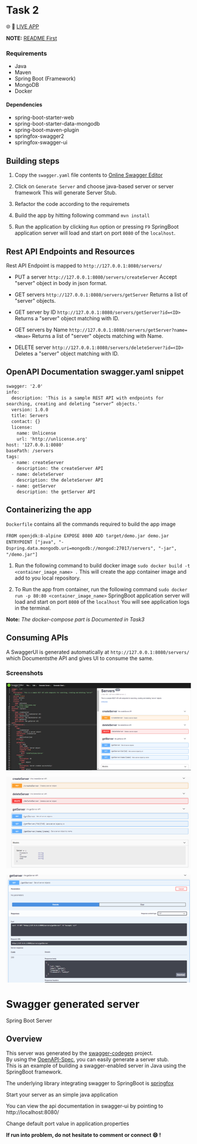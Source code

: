 # Task 2

:globe_with_meridians: :rocket: [LIVE APP](http://3.18.207.40:8081/servers/)

**NOTE:** [README First](/README.md)

### Requirements

- Java
- Maven
- Spring Boot (Framework)
- MongoDB
- Docker

#### Dependencies

- spring-boot-starter-web
- spring-boot-starter-data-mongodb
- spring-boot-maven-plugin
- springfox-swagger2
- springfox-swagger-ui

## Building steps

1. Copy the `swagger.yaml` file contents to [Online Swagger Editor](http://editor.swagger.io/)

2. Click on `Generate Server` and choose  java-based server or server framework 
This will generate Server Stub.

3. Refactor the code according to the requiremets

4. Build the app by hitting following command
`mvn install`

5. Run the application by clicking `Run` option or pressing `F9`
SpringBoot application server will load and start on port `8080` of the `localhost`.

## Rest  API Endpoints and Resources
Rest API Endpoint is mapped to `http://127.0.0.1:8080/servers/`

- PUT a server	`http://127.0.0.1:8080/servers/createServer`
Accept "server" object in body in json format.

- GET servers	`http://127.0.0.1:8080/servers/getServer`
Returns a list of "server" objects.

- GET server	by ID	`http://127.0.0.1:8080/servers/getServer?id=<ID>`
Returns a  "server" object matching with ID.

- GET servers	by Name	`http://127.0.0.1:8080/servers/getServer?name=<Nmae>`
Returns a list of "server" objects matching with Name.

- DELETE server	`http://127.0.0.1:8080/servers/deleteServer?id=<ID>`
Deletes a  "server" object matching with ID.

## OpenAPI Documentation swagger.yaml snippet

```
swagger: '2.0'
info:
  description: 'This is a sample REST API with endpoints for searching, creating and deleting “server” objects.'
  version: 1.0.0
  title: Servers
  contact: {}
  license:
    name: Unlicense
    url: 'http://unlicense.org'
host: '127.0.0.1:8080'
basePath: /servers
tags:
  - name: createServer
    description: the createServer API
  - name: deleteServer
    description: the deleteServer API
  - name: getServer
    description: the getServer API
```

## Containerizing the app

`Dockerfile` contains all the commands required to build the app image

`
FROM openjdk:8-alpine
EXPOSE 8080
ADD target/demo.jar demo.jar
ENTRYPOINT ["java", "-Dspring.data.mongodb.uri=mongodb://mongod:27017/servers", "-jar", "/demo.jar"]
`

1. Run the following command to build docker image
`sudo docker build -t <container_image_name> .`
This will create the app container image and add to you local repository.

2. To Run the app from container, run the following command
`sudo docker run -p 80:80 <container_image_name>`
SpringBoot application server will load and start on port `8080` of the `localhost`
You will see application logs in the terminal.

**Note:** *The docker-compose part is Documented in Task3*

## Consuming APIs

A SwaggerUI is generated automatically at `http://127.0.0.1:8080/servers/` which Documentsthe API and gives UI to consume the same.

### Screenshots

![SwaggerDoc](/screenshots/task2SwaggerDoc.PNG)

![SwagGenServ](/screenshots/task2SwagGenServ.PNG)

![GetAllServ](/screenshots/task2GetAllServ.PNG)

# Swagger generated server

Spring Boot Server 


## Overview  
This server was generated by the [swagger-codegen](https://github.com/swagger-api/swagger-codegen) project.  
By using the [OpenAPI-Spec](https://github.com/swagger-api/swagger-core), you can easily generate a server stub.  
This is an example of building a swagger-enabled server in Java using the SpringBoot framework.  

The underlying library integrating swagger to SpringBoot is [springfox](https://github.com/springfox/springfox)  

Start your server as an simple java application  

You can view the api documentation in swagger-ui by pointing to  
http://localhost:8080/  

Change default port value in application.properties

**If run into problem, do not hesitate to comment or connect :smile: !**